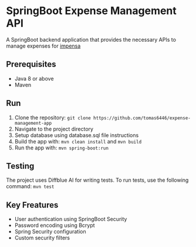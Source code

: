 # SpringBoot Expense Management API

A SpringBoot backend application that provides the necessary APIs to manage expenses for [impensa](https://github.com/richard96292/impensa)


## Prerequisites
- Java 8 or above
- Maven

## Run
1. Clone the repository:
   `git clone https://github.com/tomas6446/expense-management-app`
2. Navigate to the project directory
3. Setup database using database.sql file instructions
4. Build the app with: `mvn clean install` and `mvn build`
5. Run the app with: `mvn spring-boot:run`

## Testing
The project uses Diffblue AI for writing tests. To run tests, use the following command: `mvn test`

## Key Freatures
- User authentication using SpringBoot Security
- Password encoding using Bcrypt
- Spring Security configuration
- Custom security filters
